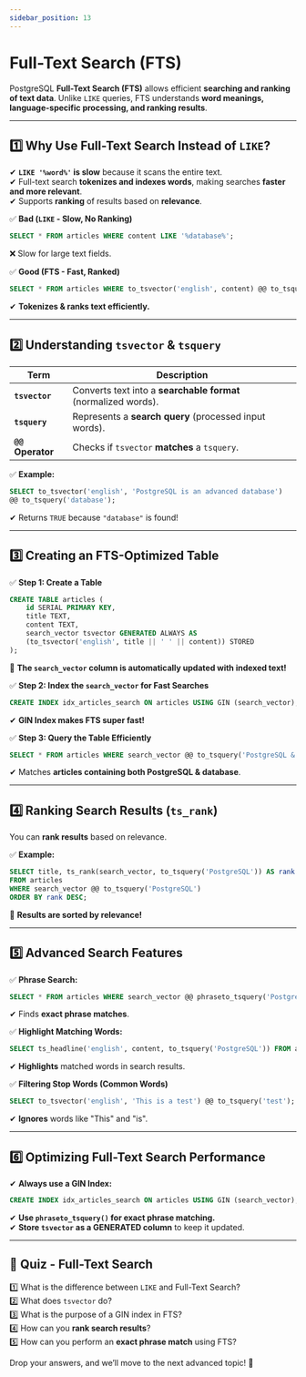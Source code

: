 ```yaml
---
sidebar_position: 13
---
```

# Full-Text Search (FTS)
PostgreSQL **Full-Text Search (FTS)** allows efficient **searching and ranking of text data**. Unlike `LIKE` queries, FTS understands **word meanings, language-specific processing, and ranking results**.  

---

## **1️⃣ Why Use Full-Text Search Instead of `LIKE`?**  
✔ **`LIKE '%word%'` is slow** because it scans the entire text.  
✔ Full-text search **tokenizes and indexes words**, making searches **faster and more relevant**.  
✔ Supports **ranking** of results based on **relevance**.  

✅ **Bad (`LIKE` - Slow, No Ranking)**  
```sql
SELECT * FROM articles WHERE content LIKE '%database%';
```
❌ Slow for large text fields.  

✅ **Good (FTS - Fast, Ranked)**  
```sql
SELECT * FROM articles WHERE to_tsvector('english', content) @@ to_tsquery('database');
```
✔ **Tokenizes & ranks text efficiently.**  

---

## **2️⃣ Understanding `tsvector` & `tsquery`**
| Term       | Description |
|------------|-------------|
| **`tsvector`** | Converts text into a **searchable format** (normalized words). |
| **`tsquery`** | Represents a **search query** (processed input words). |
| **`@@` Operator** | Checks if `tsvector` **matches** a `tsquery`. |

✅ **Example:**  
```sql
SELECT to_tsvector('english', 'PostgreSQL is an advanced database') 
@@ to_tsquery('database');
```
✔ Returns `TRUE` because `"database"` is found!  

---

## **3️⃣ Creating an FTS-Optimized Table**
✅ **Step 1: Create a Table**  
```sql
CREATE TABLE articles (
    id SERIAL PRIMARY KEY,
    title TEXT,
    content TEXT,
    search_vector tsvector GENERATED ALWAYS AS 
    (to_tsvector('english', title || ' ' || content)) STORED
);
```
🚀 **The `search_vector` column is automatically updated with indexed text!**  

✅ **Step 2: Index the `search_vector` for Fast Searches**  
```sql
CREATE INDEX idx_articles_search ON articles USING GIN (search_vector);
```
✔ **GIN Index makes FTS super fast!**  

✅ **Step 3: Query the Table Efficiently**  
```sql
SELECT * FROM articles WHERE search_vector @@ to_tsquery('PostgreSQL & database');
```
✔ Matches **articles containing both PostgreSQL & database**.  

---

## **4️⃣ Ranking Search Results (`ts_rank`)**
You can **rank results** based on relevance.  

✅ **Example:**  
```sql
SELECT title, ts_rank(search_vector, to_tsquery('PostgreSQL')) AS rank 
FROM articles 
WHERE search_vector @@ to_tsquery('PostgreSQL') 
ORDER BY rank DESC;
```
🚀 **Results are sorted by relevance!**  

---

## **5️⃣ Advanced Search Features**
✅ **Phrase Search:**  
```sql
SELECT * FROM articles WHERE search_vector @@ phraseto_tsquery('PostgreSQL database');
```
✔ Finds **exact phrase matches**.  

✅ **Highlight Matching Words:**  
```sql
SELECT ts_headline('english', content, to_tsquery('PostgreSQL')) FROM articles;
```
✔ **Highlights** matched words in search results.  

✅ **Filtering Stop Words (Common Words)**  
```sql
SELECT to_tsvector('english', 'This is a test') @@ to_tsquery('test');
```
✔ **Ignores** words like "This" and "is".  

---

## **6️⃣ Optimizing Full-Text Search Performance**
✔ **Always use a GIN Index:**  
```sql
CREATE INDEX idx_articles_search ON articles USING GIN (search_vector);
```
✔ **Use `phraseto_tsquery()` for exact phrase matching.**  
✔ **Store `tsvector` as a GENERATED column** to keep it updated.  

---

## **📝 Quiz - Full-Text Search**
1️⃣ What is the difference between `LIKE` and Full-Text Search?  
2️⃣ What does `tsvector` do?  
3️⃣ What is the purpose of a GIN index in FTS?  
4️⃣ How can you **rank search results**?  
5️⃣ How can you perform an **exact phrase match** using FTS?  

Drop your answers, and we’ll move to the next advanced topic! 🚀